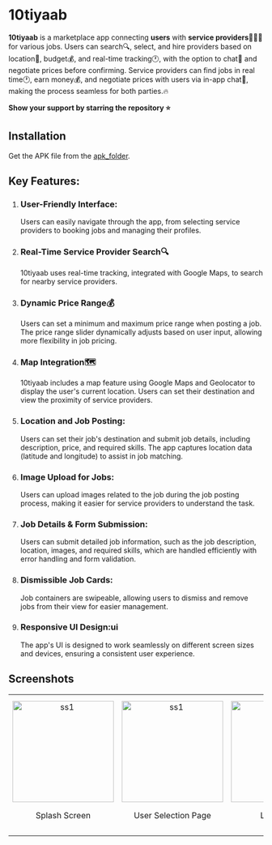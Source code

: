 # 10tiyaab
**10tiyaab** is a marketplace app connecting **users** with **service providers**👷🏼‍♂️ for various jobs. Users can search🔍, select, and hire providers based on location📍, budget💰, and real-time tracking🕐, with the option to chat💬 and negotiate prices before confirming. Service providers can find jobs in real time🕐, earn money💰, and negotiate prices with users via in-app chat💬, making the process seamless for both parties.🔥


**Show your support by starring the repository ⭐️**
## Installation

Get the APK file from the [apk_folder](https://github.com/osamajaved07/10tiyaab/tree/main/Apk%20Folder).
  
## Key Features:
1. ### User-Friendly Interface:
   Users can easily navigate through the app, from selecting service providers to booking jobs and managing their profiles.
2. ### Real-Time Service Provider Search🔍
   10tiyaab uses real-time tracking, integrated with Google Maps, to search for nearby service providers.
3. ### Dynamic Price Range💰
   Users can set a minimum and maximum price range when posting a job. The price range slider dynamically adjusts based on user input, allowing more flexibility in job pricing.
4. ### Map Integration🗺️
   10tiyaab includes a map feature using Google Maps and Geolocator to display the user's current location. Users can set their destination and view the proximity of service providers.
5. ### Location and Job Posting:
   Users can set their job's destination and submit job details, including description, price, and required skills. The app captures location data (latitude and longitude) to assist in job matching.
6. ### Image Upload for Jobs:
   Users can upload images related to the job during the job posting process, making it easier for service providers to understand the task.
7. ### Job Details & Form Submission:
   Users can submit detailed job information, such as the job description, location, images, and required skills, which are handled efficiently with error handling and form validation.
8. ### Dismissible Job Cards:
   Job containers are swipeable, allowing users to dismiss and remove jobs from their view for easier management.
9. ### Responsive UI Design:ui
   The app's UI is designed to work seamlessly on different screen sizes and devices, ensuring a consistent user experience.


## Screenshots
<table>
  <tr>
    <td align="center">
      <img src="https://github.com/user-attachments/assets/a9046842-881f-4a41-be63-80d316ad3f32" alt="ss1" width="200"/>
      <p>Splash Screen</p>
    </td>
    <td align="center">
      <img src="https://github.com/user-attachments/assets/ff8c2178-5ea5-4657-973a-f2abab0147f3" alt="ss1" width="200"/>
      <p>User Selection Page</p>
    </td>
    <td align="center">
      <img src="https://github.com/user-attachments/assets/35d18d2f-7979-429d-8369-723e68e5e7e6" alt="ss1" width="200"/>
      <p>Login Page</p>
    </td>
    <td align="center">
      <img src="https://github.com/user-attachments/assets/f5d5e867-4624-4aaf-bfd5-5021dcdda0fc" alt="ss1" width="200"/>
      <p>Customer Registration Page</p>
    </td>
  </tr>
</table>




















